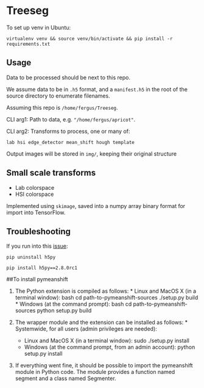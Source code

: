 # Treeseg

To set up venv in Ubuntu:

`virtualenv venv && source venv/bin/activate && pip install -r requirements.txt`

## Usage
Data to be processed should be next to this repo.

We assume data to be in `.h5` format, and a `manifest.h5` in the root of the source directory to enumerate 
filenames.

Assuming this repo is `/home/fergus/Treeseg`.

CLI arg1: Path to data, e.g. `"/home/fergus/apricot"`.

CLI arg2: Transforms to process, one or many of:

`lab hsi edge_detector mean_shift hough template`

Output images will be stored in `img/`, keeping their original structure

## Small scale transforms

- Lab colorspace
- HSI colorspace

Implemented using `skimage`, saved into a numpy array binary format for import into TensorFlow.

## Troubleshooting

If you run into this [issue](https://github.com/pandas-dev/pandas/issues/19666):

`pip uninstall h5py` 
</br>

`pip install h5py==2.8.0rc1`

##To install pymeanshift
1.  The Python extension is compiled as follows: * Linux and MacOS X (in a terminal window): bash cd path-to-pymeanshift-sources ./setup.py build * Windows (at the command prompt): bash cd path-to-pymeanshift-sources python setup.py build

2.  The wrapper module and the extension can be installed as follows: * Systemwide, for all users (admin privileges are needed):
    * Linux and MacOS X (in a terminal window):
        sudo ./setup.py install
    * Windows (at the command prompt, from an admin account):
        python setup.py install

3.  If everything went fine, it should be possible to import the pymeanshift module in Python code. The module provides a function named segment and a class named Segmenter.